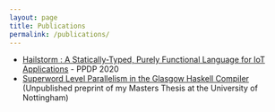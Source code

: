 ```yaml
---
layout: page
title: Publications
permalink: /publications/
---
```


- [Hailstorm : A Statically-Typed, Purely Functional Language for IoT Applications](https://abhiroop.github.io/pubs/hailstorm/) - PPDP 2020
- [Superword Level Parallelism in the Glasgow Haskell Compiler](https://abhiroop.github.io/pubs/haskellvector) (Unpublished preprint of my Masters Thesis at the University of Nottingham)
